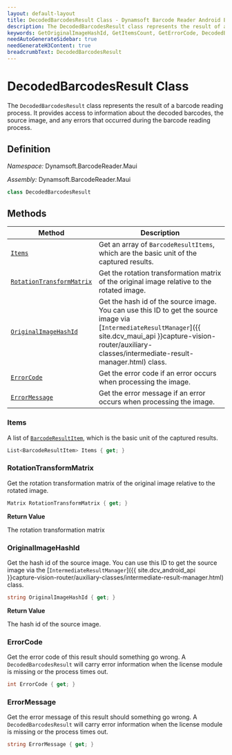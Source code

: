 ```yaml
---
layout: default-layout
title: DecodedBarcodesResult Class - Dynamsoft Barcode Reader Android Edition
description: The DecodedBarcodesResult class represents the result of a barcode reading process. It provides access to information about the decoded barcodes, the source image, and any errors that occurred during the barcode reading process.
keywords: GetOriginalImageHashId, GetItemsCount, GetErrorCode, DecodedBarcodesResult, api reference
needAutoGenerateSidebar: true
needGenerateH3Content: true
breadcrumbText: DecodedBarcodesResult
---
```


# DecodedBarcodesResult Class

The `DecodedBarcodesResult` class represents the result of a barcode reading process. It provides access to information about the decoded barcodes, the source image, and any errors that occurred during the barcode reading process.

## Definition

*Namespace:* Dynamsoft.BarcodeReader.Maui

*Assembly:* Dynamsoft.BarcodeReader.Maui

```csharp
class DecodedBarcodesResult
```

## Methods

| Method | Description |
| ------ | ----------- |
| [`Items`](#items) | Get an array of `BarcodeResultItems`, which are the basic unit of the captured results. |
| [`RotationTransformMatrix`](#rotationtransformmatrix) | Get the rotation transformation matrix of the original image relative to the rotated image. |
| [`OriginalImageHashId`](#originalimagehashid) | Get the hash id of the source image. You can use this ID to get the source image via [`IntermediateResultManager`]({{ site.dcv_maui_api }}capture-vision-router/auxiliary-classes/intermediate-result-manager.html) class. |
| [`ErrorCode`](#errorcode) | Get the error code if an error occurs when processing the image. |
| [`ErrorMessage`](#errormessage) | Get the error message if an error occurs when processing the image. |

### Items

A list of [`BarcodeResultItem`](barcode-result-item.md), which is the basic unit of the captured results.

```csharp
List<BarcodeResultItem> Items { get; }
```

### RotationTransformMatrix

Get the rotation transformation matrix of the original image relative to the rotated image.

```csharp
Matrix RotationTransformMatrix { get; }
```

**Return Value**

The rotation transformation matrix

### OriginalImageHashId

Get the hash id of the source image. You can use this ID to get the source image via the [`IntermediateResultManager`]({{ site.dcv_android_api }}capture-vision-router/auxiliary-classes/intermediate-result-manager.html) class.

```csharp
string OriginalImageHashId { get; }
```

**Return Value**

The hash id of the source image.

### ErrorCode

Get the error code of this result should something go wrong. A `DecodedBarcodesResult` will carry error information when the license module is missing or the process times out.

```csharp
int ErrorCode { get; }
```

### ErrorMessage

Get the error message of this result should something go wrong. A `DecodedBarcodesResult` will carry error information when the license module is missing or the process times out.

```csharp
string ErrorMessage { get; }
```
